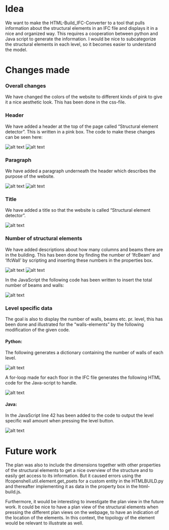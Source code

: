 # Idea
We want to make the HTML-Build_IFC-Converter to a tool that pulls information about the structural elements in an IFC file and displays it in a nice and organized way. This requires a cooperation between python and Java script to generate the information. I would be nice to subcategorize the structural elements in each level, so it becomes easier to understand the model.

# Changes made

### Overall changes
We have changed the colors of the website to different kinds of pink to give it a nice aesthetic look. This has been done in the css-file.

### Header
We have added a header at the top of the page called “Structural element detector”. This is written in a pink box. The code to make these changes can be seen here:

![alt text](https://github.com/juliev1234/OpenBim_Group10/blob/main/A2_FutureBIM/Pictures/headerhtml.png)
![alt text](https://github.com/juliev1234/OpenBim_Group10/blob/main/A2_FutureBIM/Pictures/headercss.png)

### Paragraph
We have added a paragraph underneath the header which describes the purpose of the website.

![alt text](https://github.com/juliev1234/OpenBim_Group10/blob/main/A2_FutureBIM/Pictures/paragraphhtml.png)
![alt text](https://github.com/juliev1234/OpenBim_Group10/blob/main/A2_FutureBIM/Pictures/paragraphcss.png)

### Title
We have added a title so that the website is called “Structural element detector”. 

![alt text](https://github.com/juliev1234/OpenBim_Group10/blob/main/A2_FutureBIM/Pictures/title.png)

### Number of structural elements
We have added descriptions about how many columns and beams there are in the building. This has been done by finding the number of ‘IfcBeam’ and ‘IfcWall’ by scripting and inserting these numbers in the properties box. 

![alt text](https://github.com/juliev1234/OpenBim_Group10/blob/main/A2_FutureBIM/Pictures/structuralhtml1.png)
![alt text](https://github.com/juliev1234/OpenBim_Group10/blob/main/A2_FutureBIM/Pictures/structuralhtml2.png)

In the JavaScript the following code has been written to insert the total number of beams and walls:

![alt text](https://github.com/juliev1234/OpenBim_Group10/blob/main/A2_FutureBIM/Pictures/structuraljs.png)

### Level specific data 
The goal is also to display the number of walls, beams etc. pr. level, this has been done and illustrated for the “walls-elements” by the following modification of the given code.

#### Python:
The following generates a dictionary containing the number of walls of each level.

![alt text](https://github.com/juliev1234/OpenBim_Group10/blob/main/A2_FutureBIM/Pictures/levelhtml1.png)

A for-loop made for each floor in the IFC file generates the following HTML code for the Java-script to handle.

![alt text](https://github.com/juliev1234/OpenBim_Group10/blob/main/A2_FutureBIM/Pictures/levelhtml2.png)

#### Java:
In the JavaScript line 42 has been added to the code to output the level specific wall amount when pressing the level button. 

![alt text](https://github.com/juliev1234/OpenBim_Group10/blob/main/A2_FutureBIM/Pictures/leveljs.png)


# Future work 
The plan was also to include the dimensions together with other properties of the structural elements to get a nice overview of the structure and to easily get access to its information.  But it caused errors using the Ifcopenshell.util.element.get_psets for a custom entity in the HTMLBUILD.py and thereafter implementing it as data in the property box in the html-build.js. 

Furthermore, it would be interesting to investigate the plan view in the future work. It could be nice to have a plan view of the structural elements when pressing the different plan views on the webpage, to have an indication of the location of the elements. In this context, the topology of the element would be relevant to illustrate as well. 




